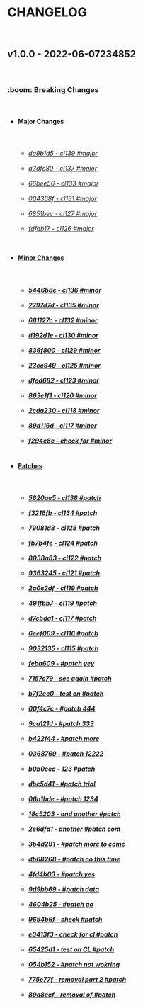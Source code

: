 <h1>CHANGELOG</h1><br><h2>v1.0.0 - 2022-06-07234852</h2><br><h3>:boom: Breaking Changes</h3> <ul><br><li><h4>Major Changes</h4></li><br> <ul><h6> <li><a href='https://github.com/nostradini/git_beginner/commit/da9b1d5d8f8d5a71ff3f8697e21abd0d1839e5a8 cl139 #major[0]'> da9b1d5 - cl139 #major </li><br> <li><a href='https://github.com/nostradini/git_beginner/commit/a3dfc80fb309b1cb6ac3f09a115838cc59e97abb cl137 #major[0]'> a3dfc80 - cl137 #major </li><br> <li><a href='https://github.com/nostradini/git_beginner/commit/66bee56339871724fc0e33a101194b13e9e9e745 cl133 #major[0]'> 66bee56 - cl133 #major </li><br> <li><a href='https://github.com/nostradini/git_beginner/commit/004368f6aada239362bf279de21055066ec1bb45 cl131 #major[0]'> 004368f - cl131 #major </li><br> <li><a href='https://github.com/nostradini/git_beginner/commit/6851bec1a85d189a43d868f2ae51a353eb415671 cl127 #major[0]'> 6851bec - cl127 #major </li><br> <li><a href='https://github.com/nostradini/git_beginner/commit/fdfdb17ee3097939b30e7645db8c42f4da2c5536 cl126 #major[0]'> fdfdb17 - cl126 #major </li><br></h6></ul> <li><h4>Minor Changes</h4></li><br> <ul><h5> <li> 5446b8e - cl136 #minor </li><br> <li> 2797d7d - cl135 #minor </li><br> <li> 681127c - cl132 #minor </li><br> <li> d192d1e - cl130 #minor </li><br> <li> 836f800 - cl129 #minor </li><br> <li> 23cc949 - cl125 #minor </li><br> <li> dfed682 - cl123 #minor </li><br> <li> 863e1f1 - cl120 #minor </li><br> <li> 2cda230 - cl118 #minor </li><br> <li> 89d116d - cl117 #minor </li><br> <li> f294e8c - check for #minor </li><br></h5></ul> <li><h4>Patches</h4></li><br> <ul><h5> <li> 5620ae5 - cl138 #patch </li><br> <li> f3216fb - cl134 #patch </li><br> <li> 79081d8 - cl128 #patch </li><br> <li> fb7b4fe - cl124 #patch </li><br> <li> 8038a83 - cl122 #patch </li><br> <li> 9363245 - cl121 #patch </li><br> <li> 2a0e2df - cl119 #patch </li><br> <li> 491fbb7 - cl119 #patch </li><br> <li> d7ebda1 - cl117 #patch </li><br> <li> 6eef069 - cl116 #patch </li><br> <li> 9032135 - cl115 #patch </li><br> <li> feba609 - #patch yey </li><br> <li> 7157c79 - see again #patch </li><br> <li> b7f2ec0 - test on #patch </li><br> <li> 00f4c7c - #patch 444 </li><br> <li> 9ca121d - #patch 333 </li><br> <li> b422f44 - #patch more </li><br> <li> 0368769 - #patch 12222 </li><br> <li> b0b0ecc - 123 #patch </li><br> <li> dbe5d41 - #patch trial </li><br> <li> 06a1bde - #patch 1234 </li><br> <li> 18c5203 - and another #patch </li><br> <li> 2e6dfd1 - another #patch com </li><br> <li> 3b4d291 - #patch more to come </li><br> <li> db68268 - #patch no this time </li><br> <li> 4fd4b03 - #patch yes </li><br> <li> 9d9bb69 - #patch data </li><br> <li> 4604b25 - #patch go </li><br> <li> 9654b6f - check #patch </li><br> <li> e0413f3 - check for cl #patch </li><br> <li> 65425d1 - test on CL #patch </li><br> <li> 054b152 - #patch not wokring </li><br> <li> 775c77f - removal part 2 #patch </li><br> <li> 89a8eef - removal of #patch </li><br></h5></ul></ul>
